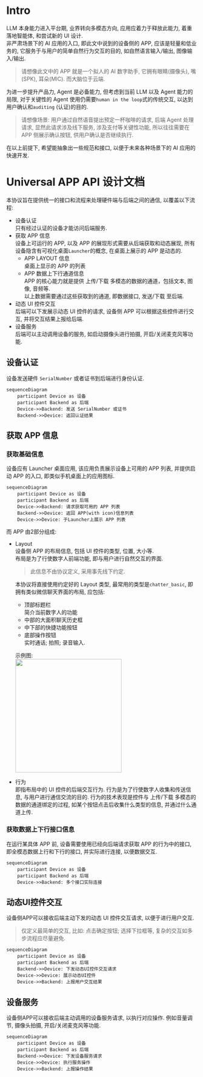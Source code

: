 # Intro
LLM 本身能力进入平台期, 业界转向多模态方向, 应用应着力于释放此能力, 着重落地智能体, 和尝试新的 UI 设计.     
非严肃场景下的 AI 应用的入口, 即此文中说到的设备侧的 APP, 应该是轻量和低业务的, 它服务于与用户的简单自然行为交互的目的, 如自然语言输入/输出, 图像输入/输出.    
> 请想像此文中的 APP 就是一个拟人的 AI 数字助手, 它拥有眼睛(摄像头), 嘴(SPK), 耳朵(MIC). 而大脑位于云端.

为进一步提升产品力, Agent 是必备能力, 但考虑到当前 LLM 以及 Agent 能力的局限, 对于关键性的 Agent 使用仍需要`human in the loop`式的传统交互, 以达到用户确认和`auditing` (认证)的目的.
> 请想像场景: 用户通过自然语音提出预定一杯咖啡的请求, 后端 Agent 处理请求, 显然此请求涉及线下服务, 涉及支付等关键性功能, 所以往往需要在 APP 侧展示确认按钮, 供用户确认是否继续执行.

在以上前提下, 希望能抽象出一些规范和接口, 以便于未来各种场景下的 AI 应用的快速开发.

# Universal APP API 设计文档
本协议旨在提供统一的接口和流程来处理硬件端与后端之间的通信, 以覆盖以下流程:
* 设备认证    
    只有经过认证的设备才能访问后端服务.
* 获取 APP 信息    
    设备上可运行的 APP, 以及 APP 的展现形式需要从后端获取和动态展现, 所有设备隐含有可视化桌面`Launcher`的概念, 在桌面上展示的 APP 是动态的.
    * APP LAYOUT 信息    
      桌面上显示的 APP 的列表
    * APP 数据上下行通道信息    
    APP 的核心能力就是提供 上传/下载 多模态的数据的通道，包括文本, 图像, 音频等.    
    以上数据需要通过这些获取到的通道, 即数据接口, 发送/下载 至后端.    
* 动态 UI 控件交互    
    后端可以下发展示动态 UI 控件的请求, 设备侧 APP 可以根据这些控件进行交互, 并将交互结果上报给后端.
* 设备服务    
    后端可以主动调用设备的服务, 如启动摄像头进行拍摄, 开启/关闭麦克风等功能.
## 设备认证
设备发送硬件 `SerialNumber` 或者证书到后端进行身份认证.
```mermaid
sequenceDiagram
    participant Device as 设备
    participant Backend as 后端
    Device->>Backend: 发送 SerialNumber 或证书
    Backend->>Device: 返回认证结果
```

## 获取 APP 信息
### 获取基础信息
设备应有 Launcher 桌面应用, 该应用负责展示设备上可用的 APP 列表, 并提供启动 APP 的入口, 即类似手机桌面上的应用图标.
```mermaid
sequenceDiagram
    participant Device as 设备
    participant Backend as 后端
    Device->>Backend: 请求获取可用的 APP 列表
    Backend->>Device: 返回 APP(with icon)信息列表
    Device->>Device: 于Launcher上展示 APP 列表
```
而 APP 由2部分组成:
* Layout    
    设备侧 APP 的布局信息, 包括 UI 控件的类型, 位置, 大小等.    
    布局是为了行使数字人前端功能, 即与用户进行自然交互的界面.    
    > 此信息不由协议定义, 采用事先线下约定.

    本协议将直接使用约定好的 Layout 类型, 最常用的类型是`chatter_basic`, 即拥有类似微信聊天界面的布局, 应包括:    
    * 顶部标题栏    
      简介当前数字人的功能
    * 中部的大面积聊天历史框    
    * 中下部的快捷功能按钮    
    * 底部操作按钮    
        实时通话; 拍照; 录音输入.

    示例图:    
      <img src="https://github.com/user-attachments/assets/8e80b439-140d-4ae2-b644-457b0535b5dc" width="280" height="300" />
* 行为    
    即指布局中的 UI 控件的后端交互行为.
    行为是为了行使数字人收集和传送信息, 与用户进行通信交流的目的.
    行为的技术表现是控件与 上传/下载 多模态的数据的通道绑定的过程, 如某个按钮点击后收集什么类型的信息, 并通过什么通道上传.

    
### 获取数据上下行接口信息
在运行某具体 APP 前, 设备需要使用已经向后端请求获取 APP 的行为中的接口, 即全模态数据上行和下行的接口, 并实际进行连接, 以便数据交互.
```mermaid
sequenceDiagram
    participant Device as 设备
    participant Backend as 后端
    Device->>Backend: 多个接口实际连接
```

## 动态UI控件交互
设备侧APP可以接收后端主动下发的动态 UI 控件交互请求, 以便于进行用户交互.
> 仅定义最简单的交互, 比如: 点击确定按钮; 选择下拉框等, 复杂的交互如多步流程应尽量避免.
```mermaid
sequenceDiagram
    participant Device as 设备
    participant Backend as 后端
    Backend->>Device: 下发动态UI控件交互请求
    Device->>Device: 展示动态UI控件
    Device->>Backend: 上报用户交互结果
```

## 设备服务
设备侧APP可以接收后端主动调用的设备服务请求, 以执行对应操作.
例如音量调节, 摄像头拍摄, 开启/关闭麦克风等功能.
```mermaid
sequenceDiagram
    participant Device as 设备
    participant Backend as 后端
    Backend->>Device: 下发设备服务请求
    Device->>Device: 执行服务操作
    Device->>Backend: 上报操作结果
```
